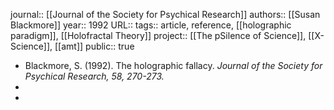 journal:: [[Journal of the Society for Psychical Research]] 
authors:: [[Susan Blackmore]] 
year:: 1992
URL::
tags:: article, reference, [[holographic paradigm]], [[Holofractal Theory]] 
project:: [[The pSilence of Science]], [[X-Science]], [[amt]] 
public:: true

- Blackmore, S. (1992). The holographic fallacy. *Journal of the Society for Psychical Research, 58, 270-273.*
-
-